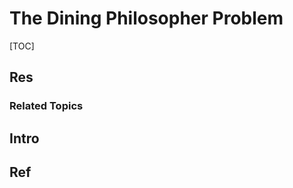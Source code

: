 # The Dining Philosopher Problem

[TOC]



## Res
### Related Topics



## Intro


## Ref
[71 讲一讲经典的哲学家就餐问题]: https://learn.lianglianglee.com/专栏/Java%20并发编程%2078%20讲-完/71%20讲一讲经典的哲学家就餐问题.md

